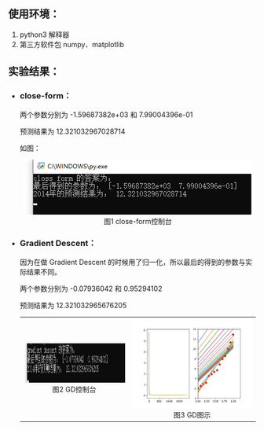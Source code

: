 ## 使用环境：

1. python3 解释器
2. 第三方软件包 numpy、matplotlib



## 实验结果：

- ### close-form：

  两个参数分别为 -1.59687382e+03 和 7.99004396e-01

  预测结果为 12.321032967028714

  如图：

  <center><img src = "README.assets/image-20201001205918420.png"/></center>
  <center>图1 close-form控制台</center>

- ### Gradient Descent：

  因为在做 Gradient Descent 的时候用了归一化，所以最后的得到的参数与实际结果不同。

  两个参数分别为 -0.07936042 和  0.95294102

  预测结果为 12.321032965676205

  <table>
      <tr>
          <td>
              <center><img src="README.assets/image-20201001210447948.png" height = "80px"/></center>
              <center>图2 GD控制台</center>
          </td>
          <td>
              <center><img src="README.assets/Figure_1.png"/></center>
              <center>图3 GD图示</center>
          </td>
      </tr>
  </table>

  